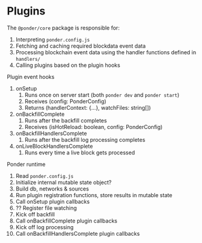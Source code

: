 # Plugins

The `@ponder/core` package is responsible for:

1. Interpreting `ponder.config.js`
2. Fetching and caching required blockdata event data
3. Processing blockchain event data using the handler functions defined in `handlers/`
4. Calling plugins based on the plugin hooks

Plugin event hooks

1. onSetup
   1. Runs once on server start (both `ponder dev` and `ponder start`)
   2. Receives (config: PonderConfig)
   3. Returns (handlerContext: {...}, watchFiles: string[])
2. onBackfillComplete
   1. Runs after the backfill completes
   2. Receives (isHotReload: boolean, config: PonderConfig)
3. onBackfillHandlersComplete
   1. Runs after the backfill log processing completes
4. onLiveBlockHandlersComplete
   1. Runs every time a live block gets processed

Ponder runtime

1. Read `ponder.config.js`
2. Initialize internal mutable state object?
3. Build db, networks & sources
4. Run plugin registration functions, store results in mutable state
5. Call onSetup plugin callbacks
6. ?? Register file watching
7. Kick off backfill
8. Call onBackfillComplete plugin callbacks
9. Kick off log processing
10. Call onBackfillHandlersComplete plugin callbacks
